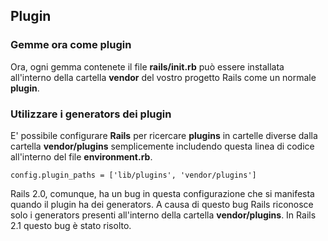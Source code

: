 ## Plugin

### Gemme ora come plugin

Ora, ogni gemma contenete il file **rails/init.rb** può essere installata all'interno della cartella **vendor** del vostro progetto Rails come un normale **plugin**.

### Utilizzare i generators dei plugin

E' possibile configurare **Rails** per ricercare **plugins** in cartelle diverse dalla cartella **vendor/plugins** semplicemente includendo questa linea di codice all'interno del file **environment.rb**.

	config.plugin_paths = ['lib/plugins', 'vendor/plugins']
	
Rails 2.0, comunque, ha un bug in questa configurazione che si manifesta quando il plugin ha dei generators. A causa di questo bug Rails riconosce solo i generators presenti all'interno della cartella **vendor/plugins**. In Rails 2.1 questo bug è stato risolto.